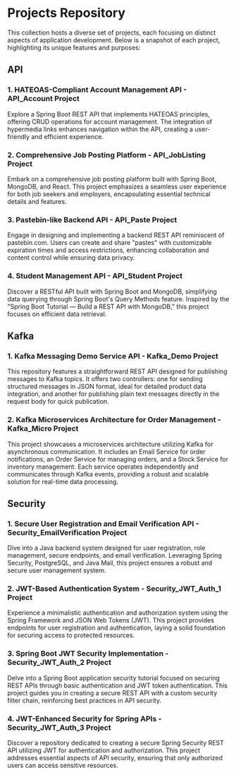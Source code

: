 # Projects Repository
This collection hosts a diverse set of projects, each focusing on distinct aspects of application development. Below is a snapshot of each project, highlighting its unique features and purposes:

## API

### 1. HATEOAS-Compliant Account Management API - API_Account Project
Explore a Spring Boot REST API that implements HATEOAS principles, offering CRUD operations for account management. The integration of hypermedia links enhances navigation within the API, creating a user-friendly and efficient experience.

### 2. Comprehensive Job Posting Platform - API_JobListing Project
Embark on a comprehensive job posting platform built with Spring Boot, MongoDB, and React. This project emphasizes a seamless user experience for both job seekers and employers, encapsulating essential technical details and features.

### 3. Pastebin-like Backend API - API_Paste Project
Engage in designing and implementing a backend REST API reminiscent of pastebin.com. Users can create and share "pastes" with customizable expiration times and access restrictions, enhancing collaboration and content control while ensuring data privacy.

### 4. Student Management API - API_Student Project
Discover a RESTful API built with Spring Boot and MongoDB, simplifying data querying through Spring Boot's Query Methods feature. Inspired by the "Spring Boot Tutorial — Build a REST API with MongoDB," this project focuses on efficient data retrieval.

## Kafka

### 1. Kafka Messaging Demo Service API - Kafka_Demo Project
This repository features a straightforward REST API designed for publishing messages to Kafka topics. It offers two controllers: one for sending structured messages in JSON format, ideal for detailed product data integration, and another for publishing plain text messages directly in the request body for quick publication.

### 2. Kafka Microservices Architecture for Order Management - Kafka_Micro Project
This project showcases a microservices architecture utilizing Kafka for asynchronous communication. It includes an Email Service for order notifications, an Order Service for managing orders, and a Stock Service for inventory management. Each service operates independently and communicates through Kafka events, providing a robust and scalable solution for real-time data processing.

## Security

### 1. Secure User Registration and Email Verification API - Security_EmailVerification Project
Dive into a Java backend system designed for user registration, role management, secure endpoints, and email verification. Leveraging Spring Security, PostgreSQL, and Java Mail, this project ensures a robust and secure user management system.

### 2. JWT-Based Authentication System - Security_JWT_Auth_1 Project
Experience a minimalistic authentication and authorization system using the Spring Framework and JSON Web Tokens (JWT). This project provides endpoints for user registration and authentication, laying a solid foundation for securing access to protected resources.

### 3. Spring Boot JWT Security Implementation - Security_JWT_Auth_2 Project
Delve into a Spring Boot application security tutorial focused on securing REST APIs through basic authentication and JWT token authentication. This project guides you in creating a secure REST API with a custom security filter chain, reinforcing best practices in API security.

### 4. JWT-Enhanced Security for Spring APIs - Security_JWT_Auth_3 Project
Discover a repository dedicated to creating a secure Spring Security REST API utilizing JWT for authentication and authorization. This project addresses essential aspects of API security, ensuring that only authorized users can access sensitive resources.
